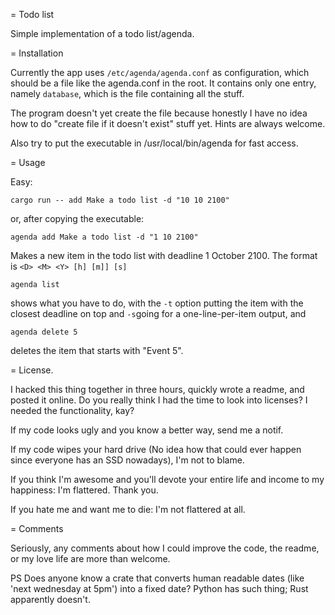 = Todo list

Simple implementation of a todo list/agenda.

= Installation

Currently the app uses `/etc/agenda/agenda.conf` as configuration, which should be a file like the agenda.conf in the root. It contains only one entry, namely `database`, which is the file containing all the stuff.

The program doesn't yet create the file because honestly I have no idea how to do "create file if it doesn't exist" stuff yet. Hints are always welcome.

Also try to put the executable in /usr/local/bin/agenda for fast access.

= Usage

Easy:
```
cargo run -- add Make a todo list -d "10 10 2100"
```
or, after copying the executable:
```
agenda add Make a todo list -d "1 10 2100"
```
Makes a new item in the todo list with deadline 1 October 2100. The format is `<D> <M> <Y> [h] [m]] [s]`

```
agenda list
```
shows what you have to do, with the `-t` option putting the item with the closest deadline on top and `-s`going for a one-line-per-item output, and
```
agenda delete 5
```
deletes the item that starts with "Event 5".

= License.

I hacked this thing together in three hours, quickly wrote a readme, and posted it online. Do you really think I had the time to look into licenses? I needed the functionality, kay?

If my code looks ugly and you know a better way, send me a notif.

If my code wipes your hard drive (No idea how that could ever happen since everyone has an SSD nowadays), I'm not to blame.

If you think I'm awesome and you'll devote your entire life and income to my happiness: I'm flattered. Thank you.

If you hate me and want me to die: I'm not flattered at all.

= Comments

Seriously, any comments about how I could improve the code, the readme, or my love life are more than welcome.

PS Does anyone know a crate that converts human readable dates (like 'next wednesday at 5pm') into a fixed date? Python has such thing; Rust apparently doesn't.
